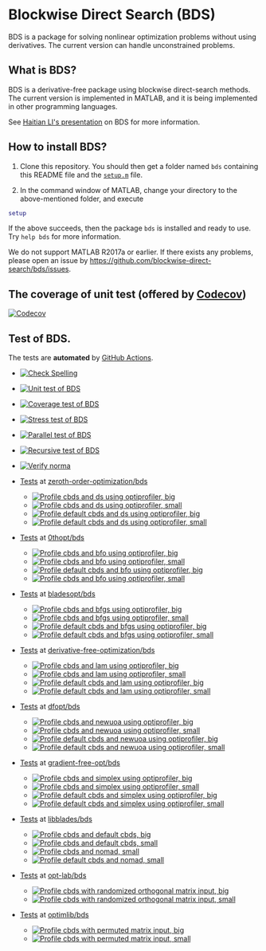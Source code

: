 # Blockwise Direct Search (BDS)

BDS is a package for solving nonlinear optimization problems without using derivatives. The current version can handle unconstrained problems. 

## What is BDS?

BDS is a derivative-free package using blockwise direct-search methods. The current version is implemented in MATLAB, and it is being implemented in other programming languages.

See [Haitian LI's presentation](https://lht97.github.io/documents/DFOS2024.pdf) on BDS for more information.

## How to install BDS?

1. Clone this repository. You should then get a folder named `bds` containing this README file and the
[`setup.m`](https://github.com/blockwise-direct-search/bds/blob/main/setup.m) file.

2. In the command window of MATLAB, change your directory to the above-mentioned folder, and execute

```matlab
setup
```

If the above succeeds, then the package `bds` is installed and ready to use. Try `help bds` for more information.

We do not support MATLAB R2017a or earlier. If there exists any problems, please open an issue by
https://github.com/blockwise-direct-search/bds/issues.

## The coverage of unit test (offered by [Codecov](https://about.codecov.io/))

[![Codecov](https://img.shields.io/codecov/c/github/blockwise-direct-search/bds?style=for-the-badge&logo=codecov)](https://app.codecov.io/github/blockwise-direct-search/bds)

## Test of BDS.
The tests are **automated** by
[GitHub Actions](https://docs.github.com/en/actions).
- [![Check Spelling](https://github.com/blockwise-direct-search/bds/actions/workflows/spelling.yml/badge.svg)](https://github.com/blockwise-direct-search/bds/actions/workflows/spelling.yml)
- [![Unit test of BDS](https://github.com/blockwise-direct-search/bds/actions/workflows/unit_test.yml/badge.svg)](https://github.com/blockwise-direct-search/bds/actions/workflows/unit_test.yml)
- [![Coverage test of BDS](https://github.com/blockwise-direct-search/bds/actions/workflows/unit_test_coverage.yml/badge.svg)](https://github.com/blockwise-direct-search/bds/actions/workflows/unit_test_coverage.yml)
- [![Stress test of BDS](https://github.com/blockwise-direct-search/bds/actions/workflows/stress_test.yml/badge.svg)](https://github.com/blockwise-direct-search/bds/actions/workflows/stress_test.yml)
- [![Parallel test of BDS](https://github.com/blockwise-direct-search/bds/actions/workflows/parallel_test.yml/badge.svg)](https://github.com/blockwise-direct-search/bds/actions/workflows/parallel_test.yml)
- [![Recursive test of BDS](https://github.com/blockwise-direct-search/bds/actions/workflows/recursive_test.yml/badge.svg)](https://github.com/blockwise-direct-search/bds/actions/workflows/recursive_test.yml)
- [![Verify norma](https://github.com/zeroth-order-optimization/bds/actions/workflows/verify_norma.yml/badge.svg)](https://github.com/zeroth-order-optimization/bds/actions/workflows/verify_norma.yml)

- [Tests](https://github.com/zeroth-order-optimization/bds/actions) at [zeroth-order-optimization/bds](https://github.com/zeroth-order-optimization/bds)

    - [![Profile cbds and ds using optiprofiler, big](https://github.com/zeroth-order-optimization/bds/actions/workflows/profile_cbds_ds_big.yml/badge.svg)](https://github.com/zeroth-order-optimization/bds/actions/workflows/profile_cbds_ds_big.yml)
    - [![Profile cbds and ds using optiprofiler, small](https://github.com/zeroth-order-optimization/bds/actions/workflows/profile_cbds_ds_small.yml/badge.svg)](https://github.com/zeroth-order-optimization/bds/actions/workflows/profile_cbds_ds_small.yml)
    - [![Profile default cbds and ds using optiprofiler, big](https://github.com/zeroth-order-optimization/bds/actions/workflows/profile_default_cbds_ds_big.yml/badge.svg)](https://github.com/zeroth-order-optimization/bds/actions/workflows/profile_default_cbds_ds_big.yml)
    - [![Profile default cbds and ds using optiprofiler, small](https://github.com/zeroth-order-optimization/bds/actions/workflows/profile_default_cbds_ds_small.yml/badge.svg)](https://github.com/zeroth-order-optimization/bds/actions/workflows/profile_default_cbds_ds_small.yml)

- [Tests](https://github.com/0thopt/bds/actions) at [0thopt/bds](https://github.com/0thopt/bds)

    - [![Profile cbds and bfo using optiprofiler, big](https://github.com/0thopt/bds/actions/workflows/profile_cbds_bfo_big.yml/badge.svg)](https://github.com/0thopt/bds/actions/workflows/profile_cbds_bfo_big.yml)
    - [![Profile cbds and bfo using optiprofiler, small](https://github.com/0thopt/bds/actions/workflows/profile_cbds_bfo_small.yml/badge.svg)](https://github.com/0thopt/bds/actions/workflows/profile_cbds_bfo_small.yml)
    - [![Profile default cbds and bfo using optiprofiler, big](https://github.com/0thopt/bds/actions/workflows/profile_default_cbds_bfo_big.yml/badge.svg)](https://github.com/0thopt/bds/actions/workflows/profile_default_cbds_bfo_big.yml)
    - [![Profile cbds and bfo using optiprofiler, small](https://github.com/0thopt/bds/actions/workflows/profile_default_cbds_bfo_small.yml/badge.svg)](https://github.com/0thopt/bds/actions/workflows/profile_default_cbds_bfo_small.yml)    

- [Tests](https://github.com/bladesopt/bds/actions) at [bladesopt/bds](https://github.com/bladesopt/bds)

    - [![Profile cbds and bfgs using optiprofiler, big](https://github.com/bladesopt/bds/actions/workflows/profile_cbds_bfgs_big.yml/badge.svg)](https://github.com/bladesopt/bds/actions/workflows/profile_cbds_bfgs_big.yml)
    - [![Profile cbds and bfgs using optiprofiler, small](https://github.com/bladesopt/bds/actions/workflows/profile_cbds_bfgs_small.yml/badge.svg)](https://github.com/bladesopt/bds/actions/workflows/profile_cbds_bfgs_small.yml)
    - [![Profile default cbds and bfgs using optiprofiler, big](https://github.com/bladesopt/bds/actions/workflows/profile_default_cbds_bfgs_big.yml/badge.svg)](https://github.com/bladesopt/bds/actions/workflows/profile_default_cbds_bfgs_big.yml)
    - [![Profile default cbds and bfgs using optiprofiler, small](https://github.com/bladesopt/bds/actions/workflows/profile_default_cbds_bfgs_small.yml/badge.svg)](https://github.com/bladesopt/bds/actions/workflows/profile_default_cbds_bfgs_small.yml)

- [Tests](https://github.com/derivative-free-optimization/bds/actions) at [derivative-free-optimization/bds](https://github.com/derivative-free-optimization/bds)

    - [![Profile cbds and lam using optiprofiler, big](https://github.com/derivative-free-optimization/bds/actions/workflows/profile_cbds_lam_big.yml/badge.svg)](https://github.com/derivative-free-optimization/bds/actions/workflows/profile_cbds_lam_big.yml)
    - [![Profile cbds and lam using optiprofiler, small](https://github.com/derivative-free-optimization/bds/actions/workflows/profile_cbds_lam_small.yml/badge.svg)](https://github.com/derivative-free-optimization/bds/actions/workflows/profile_cbds_lam_small.yml)
    - [![Profile default cbds and lam using optiprofiler, big](https://github.com/derivative-free-optimization/bds/actions/workflows/profile_default_cbds_lam_big.yml/badge.svg)](https://github.com/derivative-free-optimization/bds/actions/workflows/profile_default_cbds_lam_big.yml)
    - [![Profile default cbds and lam using optiprofiler, small](https://github.com/derivative-free-optimization/bds/actions/workflows/profile_default_cbds_lam_small.yml/badge.svg)](https://github.com/derivative-free-optimization/bds/actions/workflows/profile_default_cbds_lam_small.yml)
  
- [Tests](https://github.com/dfopt/bds/actions) at [dfopt/bds](https://github.com/dfopt/bds)

    - [![Profile cbds and newuoa using optiprofiler, big](https://github.com/dfopt/bds/actions/workflows/profile_cbds_newuoa_big.yml/badge.svg)](https://github.com/dfopt/bds/actions/workflows/profile_cbds_newuoa_big.yml)
    - [![Profile cbds and newuoa using optiprofiler, small](https://github.com/dfopt/bds/actions/workflows/profile_cbds_newuoa_small.yml/badge.svg)](https://github.com/dfopt/bds/actions/workflows/profile_cbds_newuoa_small.yml)
    - [![Profile default cbds and newuoa using optiprofiler, big](https://github.com/dfopt/bds/actions/workflows/profile_default_cbds_newuoa_big.yml/badge.svg)](https://github.com/dfopt/bds/actions/workflows/profile_default_cbds_newuoa_big.yml)
    - [![Profile default cbds and newuoa using optiprofiler, small](https://github.com/dfopt/bds/actions/workflows/profile_default_cbds_newuoa_small.yml/badge.svg)](https://github.com/dfopt/bds/actions/workflows/profile_default_cbds_newuoa_small.yml)

- [Tests](https://github.com/gradient-free-opt/bds/actions) at [gradient-free-opt/bds](https://github.com/gradient-free-opt/bds)

    - [![Profile cbds and simplex using optiprofiler, big](https://github.com/gradient-free-opt/bds/actions/workflows/profile_cbds_simplex_big.yml/badge.svg)](https://github.com/gradient-free-opt/bds/actions/workflows/profile_cbds_simplex_big.yml)
    - [![Profile cbds and simplex using optiprofiler, small](https://github.com/gradient-free-opt/bds/actions/workflows/profile_cbds_simplex_small.yml/badge.svg)](https://github.com/gradient-free-opt/bds/actions/workflows/profile_cbds_simplex_small.yml)
    - [![Profile default cbds and simplex using optiprofiler, big](https://github.com/gradient-free-opt/bds/actions/workflows/profile_default_cbds_simplex_big.yml/badge.svg)](https://github.com/gradient-free-opt/bds/actions/workflows/profile_default_cbds_simplex_big.yml)
    - [![Profile default cbds and simplex using optiprofiler, small](https://github.com/gradient-free-opt/bds/actions/workflows/profile_default_cbds_simplex_big.yml/badge.svg)](https://github.com/gradient-free-opt/bds/actions/workflows/profile_default_cbds_simplex_big.yml)

- [Tests](https://github.com/libblades/bds/actions) at [libblades/bds](https://github.com/libblades/bds)

    - [![Profile cbds and default cbds, big](https://github.com/libblades/bds/actions/workflows/profile_cbds_default_cbds_big.yml/badge.svg)](https://github.com/libblades/bds/actions/workflows/profile_cbds_default_cbds_big.yml)
    - [![Profile cbds and default cbds, small](https://github.com/libblades/bds/actions/workflows/profile_cbds_default_cbds_small.yml/badge.svg)](https://github.com/libblades/bds/actions/workflows/profile_cbds_default_cbds_small.yml)
    - [![Profile cbds and nomad, small](https://github.com/libblades/bds/actions/workflows/profile_cbds_nomad_small.yml/badge.svg)](https://github.com/libblades/bds/actions/workflows/profile_cbds_nomad_small.yml)
    - [![Profile default cbds and nomad, small](https://github.com/libblades/bds/actions/workflows/profile_default_cbds_nomad_small.yml/badge.svg)](https://github.com/libblades/bds/actions/workflows/profile_default_cbds_nomad_small.yml)   

- [Tests](https://github.com/opt-lab/bds/actions) at [opt-lab/bds](https://github.com/opt-lab/bds)

    - [![Profile cbds with randomized orthogonal matrix input, big](https://github.com/opt-lab/bds/actions/workflows/profile_cbds_randomized_orthogonal_big.yml/badge.svg)](https://github.com/opt-lab/bds/actions/workflows/profile_cbds_randomized_orthogonal_big.yml)
    - [![Profile cbds with randomized orthogonal matrix input, small](https://github.com/opt-lab/bds/actions/workflows/profile_cbds_randomized_orthogonal_small.yml/badge.svg)](https://github.com/opt-lab/bds/actions/workflows/profile_cbds_randomized_orthogonal_small.yml)  

- [Tests](https://github.com/optimlib/bds/actions) at [optimlib/bds](https://github.com/optimlib/bds)

    - [![Profile cbds with permuted matrix input, big](https://github.com/optimlib/bds/actions/workflows/profile_cbds_permuted_big.yml/badge.svg)](https://github.com/optimlib/bds/actions/workflows/profile_cbds_permuted_big.yml)
    - [![Profile cbds with permuted matrix input, small](https://github.com/optimlib/bds/actions/workflows/profile_cbds_permuted_small.yml/badge.svg)](https://github.com/optimlib/bds/actions/workflows/profile_cbds_permuted_small.yml)   

